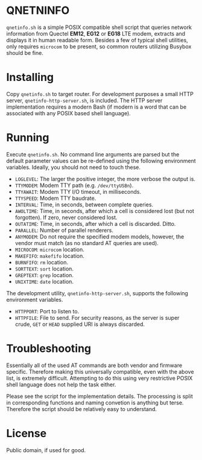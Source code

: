 QNETNINFO
=========

`qnetinfo.sh` is a simple POSIX compatible shell script that queries network information from Quectel **EM12**, **EG12** or **EG18** LTE modem, extracts and displays it in human readable form.  Besides a few of typical shell utilities, only requires `microcom` to be present, so common routers utilizing Busybox should be fine.

# Installing

Copy `qnetinfo.sh` to target router.  For development purposes a small HTTP server, `qnetinfo-http-server.sh`, is included.  The HTTP server implementation requires a modern Bash (if modern is a word that can be associated with any POSIX based shell language).

# Running

Execute `qnetinfo.sh`.  No command line arguments are parsed but the default parameter values can be re-defined using the following environment variables.  Ideally, you should not need to touch these.

* `LOGLEVEL`: The larger the positive integer, the more verbose the output is.
* `TTYMODEM`: Modem TTY path (e.g. `/dev/ttyUSBn`).
* `TTYAWAIT`: Modem TTY I/O timeout, in milliseconds.
* `TTYSPEED`: Modem TTY baudrate.
* `INTERVAL`: Time, in seconds, between complete queries.
* `AWOLTIME`: Time, in seconds, after which a cell is considered lost (but not forgotten).  If zero, never considered lost.
* `OUTATIME`: Time, in seconds, after which a cell is discarded.  Ditto.
* `PARALLEL`: Number of parallel renderers.
* `ANYMODEM`: Do not require the specified modem models, however, the vendor must match (as no standard AT queries are used).
* `MICROCOM`: `microcom` location.
* `MAKEFIFO`: `makefifo` location.
* `BURNFIFO`: `rm` location.
* `SORTTEXT`: `sort` location.
* `GREPTEXT`: `grep` location.
* `UNIXTIME`: `date` location.

The development utility, `qnetinfo-http-server.sh`, supports the following environment variables.

* `HTTPPORT`: Port to listen to.
* `HTTPFILE`: File to send.  For security reasons, as the server is super crude, `GET` or `HEAD` supplied URI is always discarded.

# Troubleshooting

Essentially all of the used AT commands are both vendor and firmware specific.  Therefore making this universally compatible, even with the above list, is extremely difficult.  Attempting to do this using very restrictive POSIX shell language does not help the task either.

Please see the script for the implementation details.  The processing is split in corresponding functions and naming convetion is anything but terse.  Therefore the script should be relatively easy to understand.

# License

Public domain, if used for good.